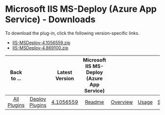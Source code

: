 
# Microsoft IIS MS-Deploy (Azure App Service) - Downloads

To download the plug-in, click the following version-specific links.
- [IIS-MSDeploy-4.1056559.zip](https://raw.githubusercontent.com/UrbanCode/IBM-UCD-PLUGINS/main/files/IIS-MSDeploy/IIS-MSDeploy-4.1056559.zip)
- [IIS-MSDeploy-4.869100.zip](https://raw.githubusercontent.com/UrbanCode/IBM-UCD-PLUGINS/main/files/IIS-MSDeploy/IIS-MSDeploy-4.869100.zip)

|Back to ...||Latest Version|Microsoft IIS MS-Deploy (Azure App Service) ||||
| :---: | :---: | :---: | :---: | :---: | :---: | :---: |
|[All Plugins](../../index.md)|[Deploy Plugins](../README.md)|[4.1056559](https://raw.githubusercontent.com/UrbanCode/IBM-UCD-PLUGINS/main/files/IIS-MSDeploy/IIS-MSDeploy-4.1056559.zip)|[Readme](README.md)|[Overview](overview.md)|[Usage](usage.md)|[Steps](steps.md)|

